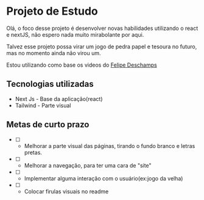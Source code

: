 # Projeto de Estudo

Olá, o foco desse projeto é desenvolver novas habilidades utilizando o react e nextJS, não espero nada muito mirabolante por aqui.

Talvez esse projeto possa virar um jogo de pedra papel e tesoura no futuro, mas no momento ainda não virou um.

Estou utilizando como base os videos do [Felipe Deschamps](https://www.youtube.com/watch?v=IyRUn0GocEc&list=PLMdYygf53DP7FJzPslLnmqp0QylyFfA8a&index=2)

## Tecnologias utilizadas

* Next Js - Base da aplicação(react)
* Tailwind - Parte visual

## Metas de curto prazo

* [ ] - Melhorar a parte visual das páginas, tirando o fundo branco e letras pretas.
* [ ] - Melhorar a navegação, para ter uma cara de "site"
* [ ] - Implementar alguma interação com o usuário(ex:jogo da velha)
* [ ] - Colocar firulas visuais no readme
